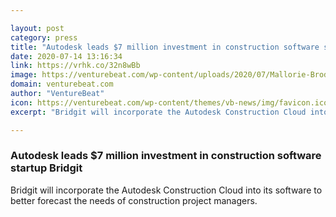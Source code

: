 ```yaml
---

layout: post
category: press
title: "Autodesk leads $7 million investment in construction software startup Bridgit"
date: 2020-07-14 13:16:34
link: https://vrhk.co/32n8wBb
image: https://venturebeat.com/wp-content/uploads/2020/07/Mallorie-Brodie-Lauren-Lake-2.jpg?w=1200&strip=all
domain: venturebeat.com
author: "VentureBeat"
icon: https://venturebeat.com/wp-content/themes/vb-news/img/favicon.ico
excerpt: "Bridgit will incorporate the Autodesk Construction Cloud into its software to better forecast the needs of construction project managers."

---
```


### Autodesk leads $7 million investment in construction software startup Bridgit

Bridgit will incorporate the Autodesk Construction Cloud into its software to better forecast the needs of construction project managers.